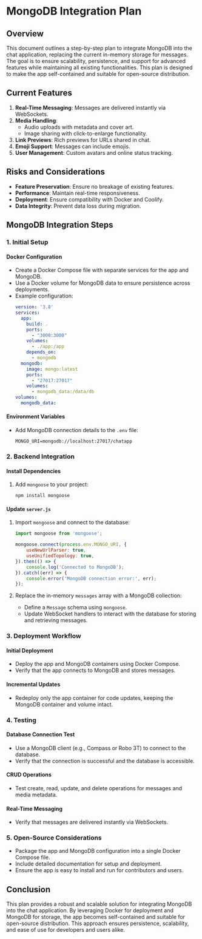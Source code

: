 # MongoDB Integration Plan

## Overview
This document outlines a step-by-step plan to integrate MongoDB into the chat application, replacing the current in-memory storage for messages. The goal is to ensure scalability, persistence, and support for advanced features while maintaining all existing functionalities. This plan is designed to make the app self-contained and suitable for open-source distribution.

## Current Features
1. **Real-Time Messaging**: Messages are delivered instantly via WebSockets.
2. **Media Handling**:
   - Audio uploads with metadata and cover art.
   - Image sharing with click-to-enlarge functionality.
3. **Link Previews**: Rich previews for URLs shared in chat.
4. **Emoji Support**: Messages can include emojis.
5. **User Management**: Custom avatars and online status tracking.

## Risks and Considerations
- **Feature Preservation**: Ensure no breakage of existing features.
- **Performance**: Maintain real-time responsiveness.
- **Deployment**: Ensure compatibility with Docker and Coolify.
- **Data Integrity**: Prevent data loss during migration.

## MongoDB Integration Steps

### 1. Initial Setup
#### Docker Configuration
- Create a Docker Compose file with separate services for the app and MongoDB.
- Use a Docker volume for MongoDB data to ensure persistence across deployments.
- Example configuration:
  ```yaml
  version: '3.8'
  services:
    app:
      build: .
      ports:
        - "3000:3000"
      volumes:
        - ./app:/app
      depends_on:
        - mongodb
    mongodb:
      image: mongo:latest
      ports:
        - "27017:27017"
      volumes:
        - mongodb_data:/data/db
  volumes:
    mongodb_data:
  ```

#### Environment Variables
- Add MongoDB connection details to the `.env` file:
  ```
  MONGO_URI=mongodb://localhost:27017/chatapp
  ```

### 2. Backend Integration
#### Install Dependencies
1. Add `mongoose` to your project:
   ```
   npm install mongoose
   ```

#### Update `server.js`
1. Import `mongoose` and connect to the database:
   ```javascript
   import mongoose from 'mongoose';

   mongoose.connect(process.env.MONGO_URI, {
       useNewUrlParser: true,
       useUnifiedTopology: true,
   }).then(() => {
       console.log('Connected to MongoDB');
   }).catch((err) => {
       console.error('MongoDB connection error:', err);
   });
   ```

2. Replace the in-memory `messages` array with a MongoDB collection:
   - Define a `Message` schema using `mongoose`.
   - Update WebSocket handlers to interact with the database for storing and retrieving messages.

### 3. Deployment Workflow
#### Initial Deployment
- Deploy the app and MongoDB containers using Docker Compose.
- Verify that the app connects to MongoDB and stores messages.

#### Incremental Updates
- Redeploy only the app container for code updates, keeping the MongoDB container and volume intact.

### 4. Testing
#### Database Connection Test
- Use a MongoDB client (e.g., Compass or Robo 3T) to connect to the database.
- Verify that the connection is successful and the database is accessible.

#### CRUD Operations
- Test create, read, update, and delete operations for messages and media metadata.

#### Real-Time Messaging
- Verify that messages are delivered instantly via WebSockets.

### 5. Open-Source Considerations
- Package the app and MongoDB configuration into a single Docker Compose file.
- Include detailed documentation for setup and deployment.
- Ensure the app is easy to install and run for contributors and users.

## Conclusion
This plan provides a robust and scalable solution for integrating MongoDB into the chat application. By leveraging Docker for deployment and MongoDB for storage, the app becomes self-contained and suitable for open-source distribution. This approach ensures persistence, scalability, and ease of use for developers and users alike.